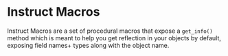 # Instruct Macros

Instruct Macros are a set of procedural macros that expose a `get_info()` method which is meant to help you get reflection in your objects by default, exposing field names+ types along with the object name.
